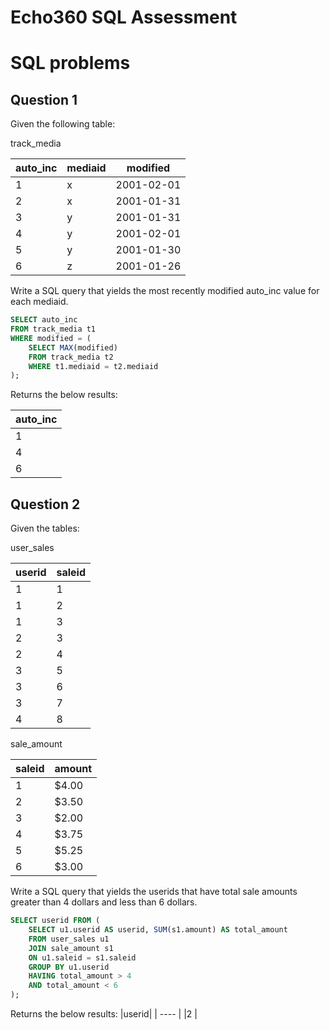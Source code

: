 # Echo360 SQL Assessment

# SQL problems

## Question 1

Given the following table:

track_media

|auto_inc | mediaid | modified |
| ------- | ------- | -------- |
|1        |	x       |2001-02-01|
|2        |	x       |2001-01-31|
|3        |	y       |2001-01-31|
|4        |	y       |2001-02-01|
|5        |	y       |2001-01-30|
|6        |	z       |2001-01-26|


Write a SQL query that yields the most recently modified auto_inc value for each mediaid.

```sql
SELECT auto_inc
FROM track_media t1
WHERE modified = (
	SELECT MAX(modified)
	FROM track_media t2
    WHERE t1.mediaid = t2.mediaid
);
```

Returns the below results:

|auto_inc|
| ------ |
|1       |
|4       |
|6       |


## Question 2

Given the tables:

user_sales		

|userid	| saleid |
| ----- | ------ |
|1|	1|	
|1|	2|	
|1|	3|	
|2|	3|	
|2|	4|	
|3|	5|	
|3|	6|	
|3|	7|	
|4|	8|	
		
sale_amount		

|saleid	| amount |	
| ----- | ------ |
|1	|$4.00 	 |
|2	|$3.50 	 |
|3	|$2.00 	 |
|4	|$3.75   |
|5	|$5.25 	 |
|6	|$3.00 	 |
		
Write a SQL query that yields the userids that have total sale amounts greater than 4 dollars and less than 6 dollars.

```sql
SELECT userid FROM (
	SELECT u1.userid AS userid, SUM(s1.amount) AS total_amount
	FROM user_sales u1
	JOIN sale_amount s1
	ON u1.saleid = s1.saleid
	GROUP BY u1.userid
	HAVING total_amount > 4
	AND total_amount < 6
);
```

Returns the below results:
|userid|
| ---- |
|2     |


